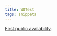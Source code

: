 ```yaml
---
title: WOTest
tags: snippets
---
```


[First public availability](http://www.wincent.com/a/news/archives/2006/09/wotest_r102_ava.php).
